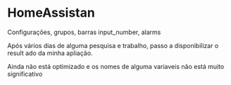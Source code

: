 # HomeAssistan
Configurações, grupos, barras input_number, alarms

Após vários dias de alguma pesquisa e trabalho, passo a disponibilizar  o result
ado  da minha apliação.

Ainda não está optimizado e os nomes de alguma variaveis não está muito significativo
